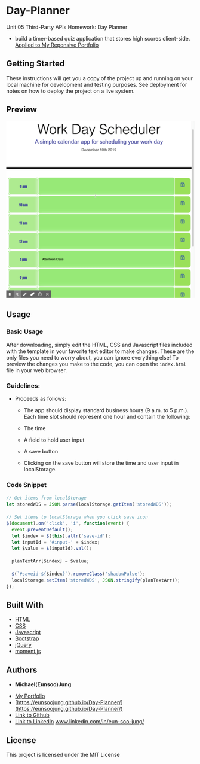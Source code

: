 # Day-Planner

Unit 05 Third-Party APIs Homework: Day Planner

- build a timer-based quiz application that stores high scores client-side.
  [Applied to My Reponsive Portfolio](https://eunsoojung.github.io/Unit-02-Responsive-Portfolio/portfolio.html)

## Getting Started

These instructions will get you a copy of the project up and running on your local machine for development and testing purposes. See deployment for notes on how to deploy the project on a live system.

## Preview

[![Day Planner Preview](https://raw.githubusercontent.com/EunsooJung/Day-Planner/master/assets/images/Day%20Planner.gif)](https://raw.githubusercontent.com/EunsooJung/Day-Planner/master/assets/images/Day%20Planner.gif)

## Usage

### Basic Usage

After downloading, simply edit the HTML, CSS and Javascript files included with the template in your favorite text editor to make changes. These are the only files you need to worry about, you can ignore everything else! To preview the changes you make to the code, you can open the `index.html` file in your web browser.

### Guidelines:

- Proceeds as follows:

  - The app should display standard business hours (9 a.m. to 5 p.m.). Each time slot should represent one hour and contain the following:

  - The time
  - A field to hold user input
  - A save button

  - Clicking on the save button will store the time and user input in localStorage.

### Code Snippet

```javascript
// Get items from localStorage
let storedWDS = JSON.parse(localStorage.getItem('storedWDS'));

// Set items to localStorage when you click save icon
$(document).on('click', 'i', function(event) {
  event.preventDefault();
  let $index = $(this).attr('save-id');
  let inputId = '#input-' + $index;
  let $value = $(inputId).val();

  planTextArr[$index] = $value;

  $(`#saveid-${$index}`).removeClass('shadowPulse');
  localStorage.setItem('storedWDS', JSON.stringify(planTextArr));
});
```

## Built With

- [HTML](https://developer.mozilla.org/en-US/docs/Web/HTML)
- [CSS](https://developer.mozilla.org/en-US/docs/Web/CSS)
- [Javascript](https://developer.mozilla.org/en-US/docs/Web/JavaScript)
- [Bootstrap](https://getbootstrap.com/)
- [jQuery](https://jquery.com/)
- [moment.js](https://momentjs.com/)

## Authors

- **Michael(Eunsoo)Jung**

* [My Portfolio](https://eunsoojung.github.io/Unit-02-Responsive-Portfolio/portfolio.html)
* [https://eunsoojung.github.io/Day-Planner/](https://eunsoojung.github.io/Day-Planner/)
* [Link to Github](https://github.com/)
* [Link to LinkedIn](www.linkedin.com/in/eun-soo-jung/) www.linkedin.com/in/eun-soo-jung/

## License

This project is licensed under the MIT License

